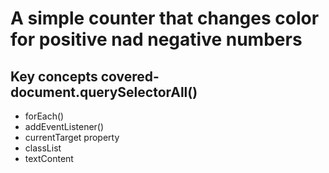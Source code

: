 # A simple counter that changes color for positive nad negative numbers

## Key concepts covered- document.querySelectorAll()

- forEach()
- addEventListener()
- currentTarget property
- classList
- textContent
